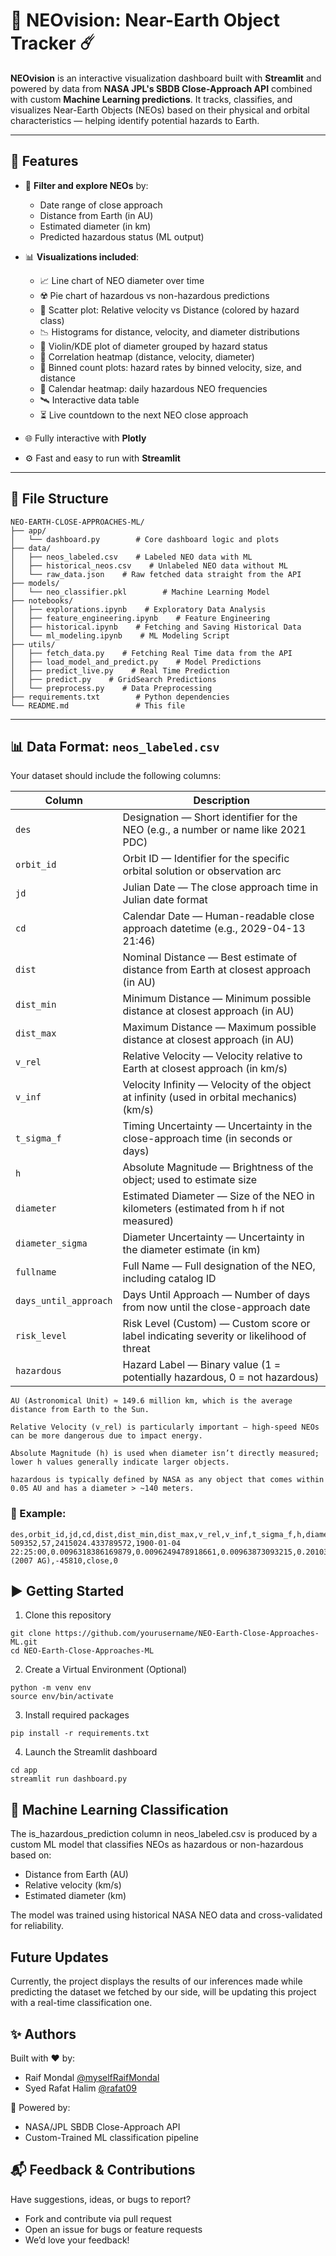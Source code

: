 # 🌌 NEOvision: Near-Earth Object Tracker ☄️

**NEOvision** is an interactive visualization dashboard built with **Streamlit** and powered by data from **NASA JPL's SBDB Close-Approach API** combined with custom **Machine Learning predictions**. It tracks, classifies, and visualizes Near-Earth Objects (NEOs) based on their physical and orbital characteristics — helping identify potential hazards to Earth.

---

## 🚀 Features

- 🔎 **Filter and explore NEOs** by:
  - Date range of close approach
  - Distance from Earth (in AU)
  - Estimated diameter (in km)
  - Predicted hazardous status (ML output)
- 📊 **Visualizations included**:
  - 📈 Line chart of NEO diameter over time
  - ☢️ Pie chart of hazardous vs non-hazardous predictions
  - 📏 Scatter plot: Relative velocity vs Distance (colored by hazard class)
  - 📉 Histograms for distance, velocity, and diameter distributions
  - 🔄 Violin/KDE plot of diameter grouped by hazard status
  - 🧊 Correlation heatmap (distance, velocity, diameter)
  - 🧮 Binned count plots: hazard rates by binned velocity, size, and distance
  - 📅 Calendar heatmap: daily hazardous NEO frequencies
  - 🛰️ Interactive data table
  - ⏳ Live countdown to the next NEO close approach

- 🌐 Fully interactive with **Plotly**
- ⚙️ Fast and easy to run with **Streamlit**

---

## 📂 File Structure
```
NEO-EARTH-CLOSE-APPROACHES-ML/                  
├── app/
│   └── dashboard.py        # Core dashboard logic and plots
├── data/
│   ├── neos_labeled.csv    # Labeled NEO data with ML
│   ├── historical_neos.csv    # Unlabeled NEO data without ML
│   └── raw_data.json    # Raw fetched data straight from the API
├── models/
│   └── neo_classifier.pkl        # Machine Learning Model
├── notebooks/
│   ├── explorations.ipynb    # Exploratory Data Analysis
│   ├── feature_engineering.ipynb    # Feature Engineering
│   ├── historical.ipynb    # Fetching and Saving Historical Data
│   └── ml_modeling.ipynb    # ML Modeling Script
├── utils/
│   ├── fetch_data.py    # Fetching Real Time data from the API
│   ├── load_model_and_predict.py    # Model Predictions
│   ├── predict_live.py    # Real Time Prediction
│   ├── predict.py    # GridSearch Predictions
│   └── preprocess.py    # Data Preprocessing
├── requirements.txt        # Python dependencies
└── README.md               # This file
```
---

## 📊 Data Format: `neos_labeled.csv`

Your dataset should include the following columns:

| Column                 | Description                                  |
|------------------------|----------------------------------------------|
| `des`                   | Designation — Short identifier for the NEO (e.g., a number or name like 2021 PDC) |
| `orbit_id`             | Orbit ID — Identifier for the specific orbital solution or observation arc|
| `jd`                 | Julian Date — The close approach time in Julian date format |
| `cd`             | Calendar Date — Human-readable close approach datetime (e.g., 2029-04-13 21:46)|
| `dist`                | Nominal Distance — Best estimate of distance from Earth at closest approach (in AU)|
| `dist_min` | Minimum Distance — Minimum possible distance at closest approach (in AU)|
| `dist_max` | Maximum Distance — Maximum possible distance at closest approach (in AU)|
|`v_rel`| Relative Velocity — Velocity relative to Earth at closest approach (in km/s)|
|`v_inf`| Velocity Infinity — Velocity of the object at infinity (used in orbital mechanics) (km/s)|
|`t_sigma_f`| Timing Uncertainty — Uncertainty in the close-approach time (in seconds or days)|
|`h`| Absolute Magnitude — Brightness of the object; used to estimate size|
|`diameter`| Estimated Diameter — Size of the NEO in kilometers (estimated from h if not measured)|
|`diameter_sigma`| Diameter Uncertainty — Uncertainty in the diameter estimate (in km)|
|`fullname`| Full Name — Full designation of the NEO, including catalog ID|
|`days_until_approach`| Days Until Approach — Number of days from now until the close-approach date|
|`risk_level`| Risk Level (Custom) — Custom score or label indicating severity or likelihood of threat|
|`hazardous`| Hazard Label — Binary value (1 = potentially hazardous, 0 = not hazardous)|

```
AU (Astronomical Unit) ≈ 149.6 million km, which is the average distance from Earth to the Sun.

Relative Velocity (v_rel) is particularly important — high-speed NEOs can be more dangerous due to impact energy.

Absolute Magnitude (h) is used when diameter isn’t directly measured; lower h values generally indicate larger objects.

hazardous is typically defined by NASA as any object that comes within 0.05 AU and has a diameter > ~140 meters.
```

### 📁 Example:

```csv
des,orbit_id,jd,cd,dist,dist_min,dist_max,v_rel,v_inf,t_sigma_f,h,diameter,diameter_sigma,fullname,days_until_approach,risk_level,hazardous
509352,57,2415024.433789572,1900-01-04 22:25:00,0.0096318386169879,0.0096249478918661,0.00963873093215,0.20103115950940506,8.65480697513416,00:02,0.3179916317991631,,,509352 (2007 AG),-45810,close,0
```
## ▶️ Getting Started

1. Clone this repository
```
git clone https://github.com/yourusername/NEO-Earth-Close-Approaches-ML.git
cd NEO-Earth-Close-Approaches-ML
```

2. Create a Virtual Environment (Optional)
```
python -m venv env
source env/bin/activate
```

3. Install required packages
```
pip install -r requirements.txt
```

4. Launch the Streamlit dashboard
```
cd app
streamlit run dashboard.py
```

## 🤖 Machine Learning Classification

The is_hazardous_prediction column in neos_labeled.csv is produced by a custom ML model that classifies NEOs as hazardous or non-hazardous based on:
- Distance from Earth (AU)
- Relative velocity (km/s)
- Estimated diameter (km)

The model was trained using historical NASA NEO data and cross-validated for reliability.

## Future Updates

Currently, the project displays the results of our inferences made while predicting the dataset we fetched by our side, will be updating this project with a real-time classification one.

## ✨ Authors

Built with ❤️ by:
- Raif Mondal [@myselfRaifMondal](https://github.com/myselfRaifMondal)
- Syed Rafat Halim [@rafat09](https://github.com/rafat09)

🔗 Powered by:
- NASA/JPL SBDB Close-Approach API
- Custom-Trained ML classification pipeline

## 📬 Feedback & Contributions

Have suggestions, ideas, or bugs to report?
- Fork and contribute via pull request
- Open an issue for bugs or feature requests
- We’d love your feedback!


